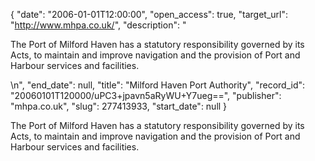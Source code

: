 {
  "date": "2006-01-01T12:00:00", 
  "open_access": true, 
  "target_url": "http://www.mhpa.co.uk/", 
  "description": "<p>The Port of Milford Haven has a statutory responsibility governed by its Acts, to maintain and improve navigation and the provision of Port and Harbour services and facilities.</p>\n", 
  "end_date": null, 
  "title": "Milford Haven Port Authority", 
  "record_id": "20060101T120000/uPC3+jpavn5aRyWU+Y7ueg==", 
  "publisher": "mhpa.co.uk", 
  "slug": 277413933, 
  "start_date": null
}

<p>The Port of Milford Haven has a statutory responsibility governed by its Acts, to maintain and improve navigation and the provision of Port and Harbour services and facilities.</p>
